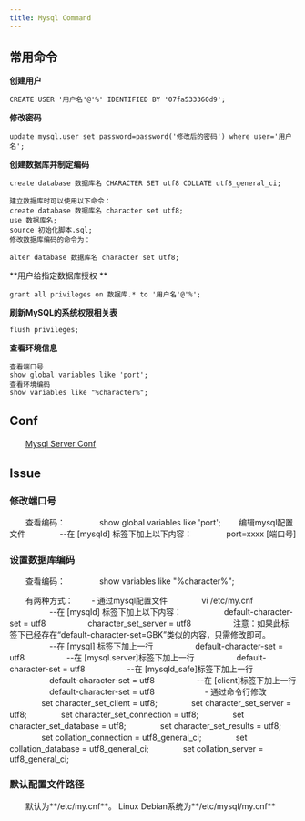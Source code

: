 ```yaml
---
title: Mysql Command
---
```


## 常用命令

**创建用户**
```
CREATE USER '用户名'@'%' IDENTIFIED BY '07fa533360d9'; 
```

**修改密码**
```
update mysql.user set password=password('修改后的密码') where user='用户名';
```

**创建数据库并制定编码**
```
create database 数据库名 CHARACTER SET utf8 COLLATE utf8_general_ci;

建立数据库时可以使用以下命令：
create database 数据库名 character set utf8; 
use 数据库名;
source 初始化脚本.sql;
修改数据库编码的命令为：

alter database 数据库名 character set utf8; 
```

**用户给指定数据库授权 **
```
grant all privileges on 数据库.* to '用户名'@'%';
```
	
**刷新MySQL的系统权限相关表**
```
flush privileges;
```

**查看环境信息**
```
查看端口号
show global variables like 'port';
查看环境编码
show variables like "%character%";
```

## Conf

　　[Mysql Server Conf](conf.html)

## Issue

### 修改端口号
　　查看编码：
　　　　show global variables like 'port';
　　编辑mysql配置文件
　　　　--在 [mysqld] 标签下加上以下内容：
　　　　port=xxxx  [端口号]

### 设置数据库编码
　　查看编码：
　　　　show variables like "%character%";

　　有两种方式：
　　- 通过mysql配置文件
　　　　vi /etc/my.cnf
　　　　　--在 [mysqld] 标签下加上以下内容：
　　　　　default-character-set = utf8
　　　　　character_set_server = utf8
　　　　　注意：如果此标签下已经存在“default-character-set=GBK”类似的内容，只需修改即可。
　　　　　--在 [mysql]  标签下加上一行
　　　　　default-character-set = utf8
　　　　　--在 [mysql.server]标签下加上一行
　　　　　default-character-set = utf8
　　　　　--在 [mysqld_safe]标签下加上一行
　　　　　default-character-set = utf8
　　　　　--在 [client]标签下加上一行
　　　　　default-character-set = utf8　　　　
　　- 通过命令行修改
　　　　set character_set_client = utf8;
　　　　set character_set_server = utf8;
　　　　set character_set_connection = utf8;
　　　　set character_set_database = utf8;
　　　　set character_set_results = utf8;
　　　　set collation_connection = utf8_general_ci;
　　　　set collation_database = utf8_general_ci;
　　　　set collation_server = utf8_general_ci;

### 默认配置文件路径
　　默认为**/etc/my.cnf**。 Linux Debian系统为**/etc/mysql/my.cnf**